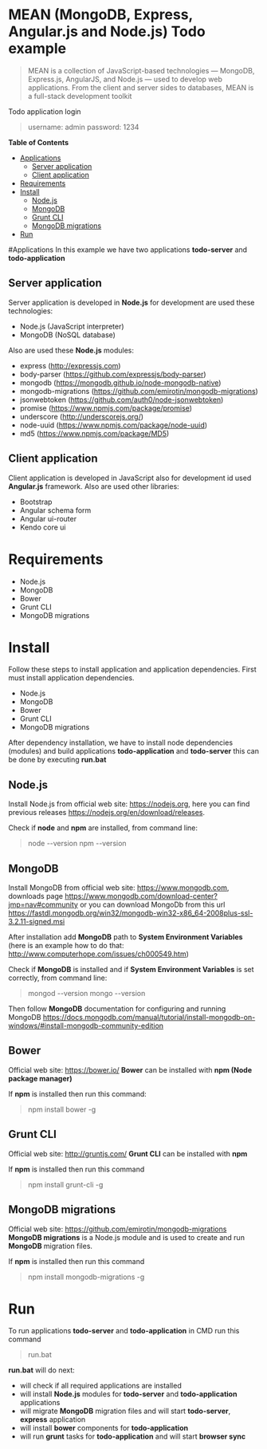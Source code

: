 # MEAN (MongoDB, Express, Angular.js and Node.js) Todo example

> MEAN is a collection of JavaScript-based technologies — MongoDB, Express.js, AngularJS, and Node.js — used to develop web applications. From the client and server sides to databases, MEAN is a full-stack development toolkit

Todo application login
> username: admin
> password: 1234

**Table of Contents** 

 - [Applications](#application)
	 - [Server application](#server-application)
	 - [Client application](#client-application)
 - [Requirements](#requirements)
 - [Install](#install)
	 - [Node.js](#nodejs) 
	 - [MongoDB](#mongodb)
	 - [Grunt CLI](#grunt-cli)
	 - [MongoDB migrations](#mongodb-migrations)
 - [Run](#run)

#Applications
In this example we have two applications **todo-server** and **todo-application**

## Server application
Server application is developed in **Node.js** for development are used these technologies:

 - Node.js (JavaScript interpreter)
 - MongoDB (NoSQL database)

Also are used these **Node.js** modules:

 - express (http://expressjs.com)
 - body-parser (https://github.com/expressjs/body-parser)
 - mongodb (https://mongodb.github.io/node-mongodb-native)
 - mongodb-migrations (https://github.com/emirotin/mongodb-migrations)
 - jsonwebtoken (https://github.com/auth0/node-jsonwebtoken)
 - promise (https://www.npmjs.com/package/promise)
 - underscore (http://underscorejs.org/)
 - node-uuid (https://www.npmjs.com/package/node-uuid)
 - md5 (https://www.npmjs.com/package/MD5)

## Client application
Client application is developed in JavaScript also for development id used **Angular.js** framework. Also are used other libraries:

 - Bootstrap
 - Angular schema form
 - Angular ui-router
 - Kendo core ui

# Requirements

 - Node.js
 - MongoDB
 - Bower
 - Grunt CLI
 - MongoDB migrations

# Install
Follow these steps to install application and application dependencies. First must install application dependencies.

 - Node.js
 - MongoDB
 - Bower
 - Grunt CLI
 - MongoDB migrations

After dependency installation, we have to install node dependencies (modules) and build applications **todo-application** and **todo-server** this can be done by executing **run.bat**
 
## Node.js
Install Node.js from official web site: https://nodejs.org, here you can find previous releases https://nodejs.org/en/download/releases.

Check if **node** and **npm** are installed, from command line: 
> node --version
> npm --version

## MongoDB
Install MongoDB from official web site: https://www.mongodb.com, downloads page https://www.mongodb.com/download-center?jmp=nav#community or you can download MongoDb from this url https://fastdl.mongodb.org/win32/mongodb-win32-x86_64-2008plus-ssl-3.2.11-signed.msi

After installation add **MongoDB** path to **System Environment Variables** (here is an example how to do that: http://www.computerhope.com/issues/ch000549.htm)

Check if **MongoDB** is installed and if  **System Environment Variables** is set correctly, from command line: 
> mongod --version
> mongo --version

Then follow **MongoDB** documentation for configuring and running MongoDB
https://docs.mongodb.com/manual/tutorial/install-mongodb-on-windows/#install-mongodb-community-edition

## Bower

Official web site: https://bower.io/
**Bower** can be installed with **npm (Node package manager)** 

If **npm** is installed then run this command:
> npm install bower -g

## Grunt CLI

Official web site: http://gruntjs.com/
**Grunt CLI** can be installed with **npm**

If **npm** is installed then run this command
> npm install grunt-cli -g

## MongoDB migrations

Official web site: https://github.com/emirotin/mongodb-migrations
**MongoDB migrations** is a Node.js module and is used to create and run **MongoDB** migration files.

If **npm** is installed then run this command
> npm install mongodb-migrations -g

# Run
To run applications **todo-server** and **todo-application** in CMD run this command
> run.bat

**run.bat**  will do next:

 - will check if all required applications are installed
 - will install **Node.js** modules for **todo-server** and **todo-application** applications
 - will migrate **MongoDB** migration files and will start **todo-server**, **express** application
 - will install **bower** components for **todo-application**
 - will run **grunt** tasks for **todo-application** and will start **browser sync**



